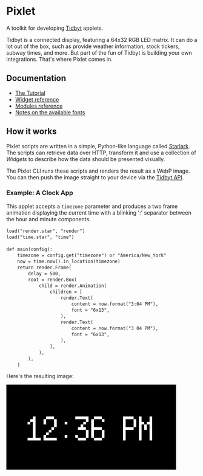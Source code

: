 # Pixlet

A toolkit for developing [Tidbyt](http://www.tidbyt.com/) applets.

Tidbyt is a connected display, featuring a 64x32 RGB LED matrix. It
can do a lot out of the box, such as provide weather information,
stock tickers, subway times, and more. But part of the fun of Tidbyt
is building your own integrations. That's where Pixlet comes in.

## Documentation

- [The Tutorial](doc/tutorial.md)
- [Widget reference](doc/widgets.md)
- [Modules reference](doc/modules.md)
- [Notes on the available fonts](doc/fonts.md)

## How it works

Pixlet scripts are written in a simple, Python-like language called
[Starlark](https://github.com/google/starlark-go/). The scripts can
retrieve data over HTTP, transform it and use a collection of
_Widgets_ to describe how the data should be presented visually.

The Pixlet CLI runs these scripts and renders the result as a WebP
image. You can then push the image straight to your device via the
[Tidbyt API](https://tidbyt.dev/docs/tidbyt-api/docs/Guide.md).

### Example: A Clock App

This applet accepts a `timezone` parameter and produces a two frame
animation displaying the current time with a blinking ':' separator
between the hour and minute components.

```starlark
load("render.star", "render")
load("time.star", "time")

def main(config):
    timezone = config.get("timezone") or "America/New_York"
    now = time.now().in_location(timezone)
    return render.Frame(
        delay = 500,
        root = render.Box(
            child = render.Animation(
                children = [
                    render.Text(
                        content = now.format("3:04 PM"),
                        font = "6x13",
                    ),
                    render.Text(
                        content = now.format("3 04 PM"),
                        font = "6x13",
                    ),
                ],
            ),
        ),
    )
```

Here's the resulting image:

![](doc/img/clock.gif)
